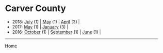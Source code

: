 # Carver County

  * 2018: 
      [July](./carver-county-2018-07.md) (1) | 
      [May](./carver-county-2018-05.md) (1) | 
      [April](./carver-county-2018-04.md) (3) | 
  * 2017: 
      [May](./carver-county-2017-05.md) (1) | 
      [January](./carver-county-2017-01.md) (3) | 
  * 2016: 
      [October](./carver-county-2016-10.md) (1) | 
      [September](./carver-county-2016-09.md) (1) | 
      [June](./carver-county-2016-06.md) (1) | 

----

[Home](../)

